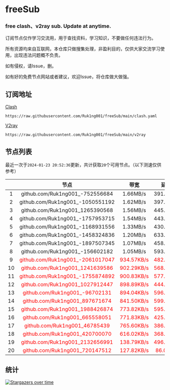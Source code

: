 # freeSub
### free clash、v2ray sub. Update at anytime.

订阅节点仅作学习交流用，用于查找资料，学习知识，不要做任何违法行为。

所有资源均来自互联网，本仓库只做搜集处理，非盈利目的，仅供大家交流学习使用，出现违法问题概不负责。

如有侵权，请Issue，删。

如有好的免费节点网站或者建议，欢迎Issue，将仓库做大做强。

## 订阅地址
[Clash](https://raw.githubusercontent.com/Ruk1ng001/freeSub/main/clash.yaml)
```
https://raw.githubusercontent.com/Ruk1ng001/freeSub/main/clash.yaml
```
[V2ray](https://raw.githubusercontent.com/Ruk1ng001/freeSub/main/v2ray)
```
https://raw.githubusercontent.com/Ruk1ng001/freeSub/main/v2ray
```

## 节点列表

最近一次于`2024-01-23 20:52:36`更新，共计获取`20`个可用节点。（以下测速仅供参考）

|  | 节点 | 带宽 | 延迟 |
|:-:|:--:|:--:|:--:|
 | 1 | github.com/Ruk1ng001_-752556684 | 1.66MB/s | 391.00ms |
 | 2 | github.com/Ruk1ng001_-1050551192 | 1.62MB/s | 397.00ms |
 | 3 | github.com/Ruk1ng001_1265390568 | 1.56MB/s | 445.00ms |
 | 4 | github.com/Ruk1ng001_-1757953715 | 1.54MB/s | 443.00ms |
 | 5 | github.com/Ruk1ng001_-1168931556 | 1.33MB/s | 430.00ms |
 | 6 | github.com/Ruk1ng001_-1458324836 | 1.20MB/s | 633.00ms |
 | 7 | github.com/Ruk1ng001_-1897507345 | 1.07MB/s | 458.00ms |
 | 8 | github.com/Ruk1ng001_-156602182 | 1.05MB/s | 593.00ms |
 | 9 | <font color=red>github.com/Ruk1ng001_-2061017047</font> | <font color=red>934.57KB/s</font> | <font color=red>482.00ms</font> |
 | 10 | <font color=red>github.com/Ruk1ng001_1241639586</font> | <font color=red>902.29KB/s</font> | <font color=red>568.00ms</font> |
 | 11 | <font color=red>github.com/Ruk1ng001_-1755874892</font> | <font color=red>900.83KB/s</font> | <font color=red>577.00ms</font> |
 | 12 | <font color=red>github.com/Ruk1ng001_1027912447</font> | <font color=red>898.89KB/s</font> | <font color=red>444.00ms</font> |
 | 13 | <font color=red>github.com/Ruk1ng001_-96702131</font> | <font color=red>894.04KB/s</font> | <font color=red>596.00ms</font> |
 | 14 | <font color=red>github.com/Ruk1ng001_897671674</font> | <font color=red>841.50KB/s</font> | <font color=red>599.00ms</font> |
 | 15 | <font color=red>github.com/Ruk1ng001_1988426874</font> | <font color=red>773.82KB/s</font> | <font color=red>595.00ms</font> |
 | 16 | <font color=red>github.com/Ruk1ng001_665558051</font> | <font color=red>771.83KB/s</font> | <font color=red>425.00ms</font> |
 | 17 | <font color=red>github.com/Ruk1ng001_46785439</font> | <font color=red>765.60KB/s</font> | <font color=red>386.00ms</font> |
 | 18 | <font color=red>github.com/Ruk1ng001_420700070</font> | <font color=red>616.02KB/s</font> | <font color=red>368.00ms</font> |
 | 19 | <font color=red>github.com/Ruk1ng001_2132656991</font> | <font color=red>138.79KB/s</font> | <font color=red>496.00ms</font> |
 | 20 | <font color=red>github.com/Ruk1ng001_720147512</font> | <font color=red>127.82KB/s</font> | <font color=red>86.00ms</font> |


## 统计

[![Stargazers over time](https://starchart.cc/Ruk1ng001/freeSub.svg)](https://starchart.cc/Ruk1ng001/freeSub)